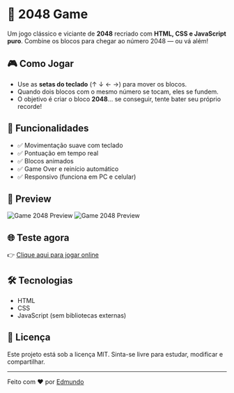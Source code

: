 # 🔢 2048 Game

Um jogo clássico e viciante de **2048** recriado com **HTML, CSS e JavaScript puro**. Combine os blocos para chegar ao número 2048 — ou vá além!

## 🎮 Como Jogar

- Use as **setas do teclado** (↑ ↓ ← →) para mover os blocos.
- Quando dois blocos com o mesmo número se tocam, eles se fundem.
- O objetivo é criar o bloco **2048**... se conseguir, tente bater seu próprio recorde!

## 🚀 Funcionalidades

- ✅ Movimentação suave com teclado
- ✅ Pontuação em tempo real
- ✅ Blocos animados
- ✅ Game Over e reinício automático
- ✅ Responsivo (funciona em PC e celular)

## 📸 Preview

![Game 2048 Preview](img/gameinicial.png)
![Game 2048 Preview](img/game.png)

## 🌐 Teste agora

👉 [Clique aqui para jogar online](https://fishixzschool.github.io/websites/Jogos/Game%202048/)

## 🛠 Tecnologias

- HTML
- CSS
- JavaScript (sem bibliotecas externas)

## 📄 Licença

Este projeto está sob a licença MIT. Sinta-se livre para estudar, modificar e compartilhar.

---

Feito com ❤️ por [Edmundo](https://github.com/fishixzschool)
